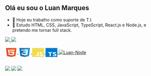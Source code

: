 ## Olá eu sou o Luan Marques

- 🔭 Hoje eu trabalho como suporte de T.I.
- 🌱 Estudo HTML, CSS, JavaScript, TypeScript, React.js e Node.js, e pretendo me tornar full stack.

<div>
  <a href="https://github.com/LuanMarques-Dev">
  <img height="180em" src="https://github-readme-stats.vercel.app/api?username=LuanMarques-Dev&show_icons=true&theme=tokyonight&include_all_commits=true&count_private=true"/>
  <img height="180em" src="https://github-readme-stats.vercel.app/api/top-langs/?username=LuanMarques-Dev&layout=compact&langs_count=16&theme=tokyonight"/>
</div>

<div style="display: inline_block"><br>
  <img align="center" alt="Luan-HTML" height="30" width="40" src="https://raw.githubusercontent.com/devicons/devicon/master/icons/html5/html5-original.svg">
  <img align="center" alt="Luan-CSS" height="30" width="40" src="https://raw.githubusercontent.com/devicons/devicon/master/icons/css3/css3-original.svg">
  <img align="center" alt="Luan-Js" height="30" width="40" src="https://raw.githubusercontent.com/devicons/devicon/master/icons/javascript/javascript-plain.svg">
  <img align="center" alt="Luan-Ts" height="30" width="40" src="https://raw.githubusercontent.com/devicons/devicon/master/icons/typescript/typescript-plain.svg">
  <img align="center" alt="Luan-Node" height="30" width="40" src="https://cdn.jsdelivr.net/gh/devicons/devicon@latest/icons/nodejs/nodejs-original.svg">
</div>

##

<div>
  <a href="https://instagram.com/luan_marques_dev" target="_blank"><img src="https://img.shields.io/badge/-Instagram-%23E4405F?style=for-the-badge&logo=instagram&logoColor=white" target="_blank"></a>
  <a href = "mailto:luanmarquesdev22@gmail.com"><img src="https://img.shields.io/badge/-Gmail-%23333?style=for-the-badge&logo=gmail&logoColor=white" target="_blank"></a>
  <a href="https://www.linkedin.com/in/luan-marques-pereira-125852205" target="_blank"><img src="https://img.shields.io/badge/-LinkedIn-%230077B5?style=for-the-badge&logo=linkedin&logoColor=white" target="_blank"></a> 
</div>
